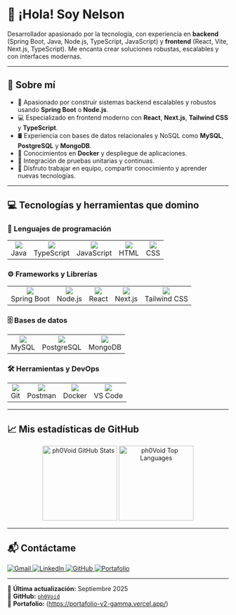 # 👋 ¡Hola! Soy **Nelson** 

Desarrollador apasionado por la tecnología, con experiencia en **backend** (Spring Boot, Java, Node.js, TypeScript, JavaScript) y **frontend** (React, Vite, Next.js, TypeScript). Me encanta crear soluciones robustas, escalables y con interfaces modernas.

---

## 🚀 Sobre mí

- 🔧 Apasionado por construir sistemas backend escalables y robustos usando **Spring Boot** o **Node.js**.
- 💻 Especializado en frontend moderno con **React**, **Next.js**, **Tailwind CSS** y **TypeScript**.
- 🛢️ Experiencia con bases de datos relacionales y NoSQL como **MySQL**, **PostgreSQL** y **MongoDB**.
- 🐳 Conocimientos en **Docker** y despliegue de aplicaciones.
- 🧪 Integración de pruebas unitarias y continuas.
- 🤝 Disfruto trabajar en equipo, compartir conocimiento y aprender nuevas tecnologías.

---

## 💻 Tecnologías y herramientas que domino

### 🧠 Lenguajes de programación
<table>
  <tr>
    <td align="center"><img src="https://skillicons.dev/icons?i=java" /><br>Java</td>
    <td align="center"><img src="https://skillicons.dev/icons?i=ts" /><br>TypeScript</td>
    <td align="center"><img src="https://skillicons.dev/icons?i=js" /><br>JavaScript</td>
    <td align="center"><img src="https://skillicons.dev/icons?i=html" /><br>HTML</td>
    <td align="center"><img src="https://skillicons.dev/icons?i=css" /><br>CSS</td>
  </tr>
</table>

### ⚙️ Frameworks y Librerías
<table>
  <tr>
    <td align="center"><img src="https://skillicons.dev/icons?i=spring" /><br>Spring Boot</td>
    <td align="center"><img src="https://skillicons.dev/icons?i=nodejs" /><br>Node.js</td>
    <td align="center"><img src="https://skillicons.dev/icons?i=react" /><br>React</td>
    <td align="center"><img src="https://skillicons.dev/icons?i=nextjs" /><br>Next.js</td>
    <td align="center"><img src="https://skillicons.dev/icons?i=tailwind" /><br>Tailwind CSS</td>
  </tr>
</table>

### 🗄️ Bases de datos
<table>
  <tr>
    <td align="center"><img src="https://skillicons.dev/icons?i=mysql" /><br>MySQL</td>
    <td align="center"><img src="https://skillicons.dev/icons?i=postgres" /><br>PostgreSQL</td>
    <td align="center"><img src="https://skillicons.dev/icons?i=mongodb" /><br>MongoDB</td>
  </tr>
</table>

### 🛠️ Herramientas y DevOps
<table>
  <tr>
    <td align="center"><img src="https://skillicons.dev/icons?i=git" /><br>Git</td>
    <td align="center"><img src="https://skillicons.dev/icons?i=postman" /><br>Postman</td>
    <td align="center"><img src="https://skillicons.dev/icons?i=docker" /><br>Docker</td>
    <td align="center"><img src="https://skillicons.dev/icons?i=vscode" /><br>VS Code</td>
  </tr>
</table>

---

## 📈 Mis estadísticas de GitHub

<div align="center">
  <img src="https://github-readme-stats.vercel.app/api?username=ph0Void&show_icons=true&theme=tokyonight&hide=issues" alt="ph0Void GitHub Stats" height="170" />
  <img src="https://github-readme-stats.vercel.app/api/top-langs/?username=ph0Void&layout=compact&theme=tokyonight&langs_count=10" alt="ph0Void Top Languages" height="170" />
</div>

---

## 📬 Contáctame

<p align="left">
  <a href="mailto:nsq433023@gmail.com" target="_blank">
    <img src="https://img.shields.io/badge/-Gmail-D14836?style=for-the-badge&logo=gmail&logoColor=white" alt="Gmail" />
  </a>
  <a href="https://www.linkedin.com/in/nelson-soriano-quispe-a2ba28267" target="_blank">
    <img src="https://img.shields.io/badge/-LinkedIn-0077B5?style=for-the-badge&logo=Linkedin&logoColor=white" alt="LinkedIn" />
  </a>
  <a href="https://github.com/ph0Void" target="_blank">
    <img src="https://img.shields.io/badge/-GitHub-181717?style=for-the-badge&logo=github&logoColor=white" alt="GitHub" />
  </a>
  <a href="https://portafolio-v1-nu.vercel.app" target="_blank">
    <img src="https://img.shields.io/badge/-Portafolio-24292F?style=for-the-badge&logo=vercel&logoColor=white" alt="Portafolio" />
  </a>
</p>

---

📅 **Última actualización:** Septiembre 2025  
🎯 **GitHub:** [`ph0Void`](https://github.com/ph0Void)  
🔗 **Portafolio:** (https://portafolio-v2-gamma.vercel.app/)

